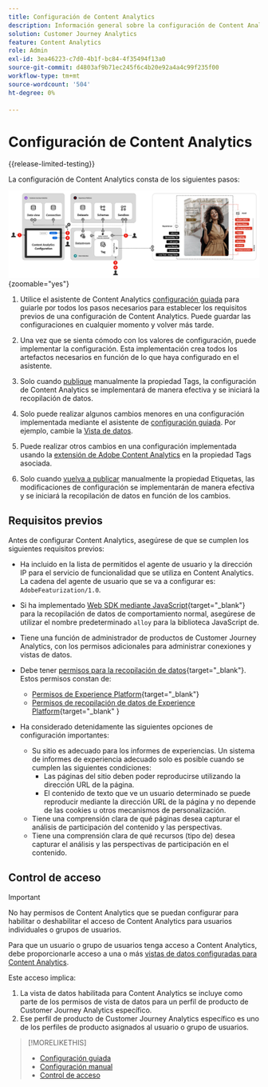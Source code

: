 ```yaml
---
title: Configuración de Content Analytics
description: Información general sobre la configuración de Content Analytics
solution: Customer Journey Analytics
feature: Content Analytics
role: Admin
exl-id: 3ea46223-c7d0-4b1f-bc84-4f35494f13a0
source-git-commit: d4803af9b71ec245f6c4b20e92a4a4c99f235f00
workflow-type: tm+mt
source-wordcount: '504'
ht-degree: 0%

---
```


# Configuración de Content Analytics

{{release-limited-testing}}


La configuración de Content Analytics consta de los siguientes pasos:

![Configuración de Content Analytics](../assets/aca-configuration.svg){zoomable="yes"}

1. Utilice el asistente de Content Analytics [configuración guiada](guided.md) para guiarle por todos los pasos necesarios para establecer los requisitos previos de una configuración de Content Analytics. Puede guardar las configuraciones en cualquier momento y volver más tarde.
1. Una vez que se sienta cómodo con los valores de configuración, puede implementar la configuración. Esta implementación crea todos los artefactos necesarios en función de lo que haya configurado en el asistente.
1. Solo cuando [publique](manual.md) manualmente la propiedad Tags, la configuración de Content Analytics se implementará de manera efectiva y se iniciará la recopilación de datos.

1. Solo puede realizar algunos cambios menores en una configuración implementada mediante el asistente de [configuración guiada](guided.md). Por ejemplo, cambie la [Vista de datos](/help/data-views/data-views.md).
1. Puede realizar otros cambios en una configuración implementada usando la [extensión de Adobe Content Analytics](https://experienceleague.adobe.com/en/docs/experience-platform/tags/extensions/client/content-analytics/overview) en la propiedad Tags asociada.
1. Solo cuando [vuelva a publicar](manual.md) manualmente la propiedad Etiquetas, las modificaciones de configuración se implementarán de manera efectiva y se iniciará la recopilación de datos en función de los cambios.


## Requisitos previos

Antes de configurar Content Analytics, asegúrese de que se cumplen los siguientes requisitos previos:

* Ha incluido en la lista de permitidos el agente de usuario y la dirección IP para el servicio de funcionalidad que se utiliza en Content Analytics. La cadena del agente de usuario que se va a configurar es: <code>AdobeFeaturization/1.0</code>.
* Si ha implementado [Web SDK mediante JavaScript](https://experienceleague.adobe.com/en/docs/experience-platform/web-sdk/install/library){target="_blank"} para la recopilación de datos de comportamiento normal, asegúrese de utilizar el nombre predeterminado <code>alloy</code> para la biblioteca JavaScript de.
* Tiene una función de administrador de productos de Customer Journey Analytics, con los permisos adicionales para administrar conexiones y vistas de datos.
* Debe tener [permisos para la recopilación de datos](https://experienceleague.adobe.com/en/docs/experience-platform/collection/permissions){target="_blank"}. Estos permisos constan de:
   * [Permisos de Experience Platform](https://experienceleague.adobe.com/en/docs/experience-platform/collection/permissions#adobe-experience-platform-permissions){target="_blank"}
   * [Permisos de recopilación de datos de Experience Platform](https://experienceleague.adobe.com/en/docs/experience-platform/collection/permissions#adobe-experience-platform-data-collection-permissions){target="_blank" }
* Ha considerado detenidamente las siguientes opciones de configuración importantes:

   * Su sitio es adecuado para los informes de experiencias. Un sistema de informes de experiencia adecuado solo es posible cuando se cumplen las siguientes condiciones:
      * Las páginas del sitio deben poder reproducirse utilizando la dirección URL de la página.
      * El contenido de texto que ve un usuario determinado se puede reproducir mediante la dirección URL de la página y no depende de las cookies u otros mecanismos de personalización.
   * Tiene una comprensión clara de qué páginas desea capturar el análisis de participación del contenido y las perspectivas.
   * Tiene una comprensión clara de qué recursos (tipo de) desea capturar el análisis y las perspectivas de participación en el contenido.


## Control de acceso

>[!IMPORTANT]
>
>No hay permisos de Content Analytics que se puedan configurar para habilitar o deshabilitar el acceso de Content Analytics para usuarios individuales o grupos de usuarios.
>

Para que un usuario o grupo de usuarios tenga acceso a Content Analytics, debe proporcionarle acceso a una o más [vistas de datos configuradas para Content Analytics](guided.md#data-view).

Este acceso implica:

1. La vista de datos habilitada para Content Analytics se incluye como parte de los permisos de vista de datos para un perfil de producto de Customer Journey Analytics específico.
1. Ese perfil de producto de Customer Journey Analytics específico es uno de los perfiles de producto asignados al usuario o grupo de usuarios.

>[!MORELIKETHIS]
>
>* [Configuración guiada](guided.md)
>* [Configuración manual](manual.md)
>* [Control de acceso](/help/technotes/access-control.md)
>
